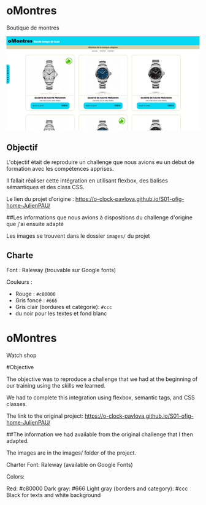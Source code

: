 
# oMontres

  Boutique de montres

  ![oMontres](/docs/images/omontres.png)
  
## Objectif 
  
  L'objectif était de reproduire un challenge que nous avions eu un début de formation avec les compétences apprises. 

  Il fallait réaliser cette intégration en utilisant flexbox, des balises sémantiques et des class CSS.

  Le lien du projet d'origine : https://o-clock-pavlova.github.io/S01-ofig-home-JulienPAU/




##Les informations que nous avions à dispositions du challenge d'origine que j'ai ensuite adapté 

Les images se trouvent dans le dossier `images/` du projet

## Charte

Font : Raleway (trouvable sur Google fonts)

Couleurs :
- Rouge : `#c80000`
- Gris foncé : `#666`
- Gris clair (bordures et catégorie): `#ccc`
- du noir pour les textes et fond blanc


# oMontres

  Watch shop

#Objective

  The objective was to reproduce a challenge that we had at the beginning of our training using the skills we learned.

  We had to complete this integration using flexbox, semantic tags, and CSS classes.

  The link to the original project: https://o-clock-pavlova.github.io/S01-ofig-home-JulienPAU/

  
##The information we had available from the original challenge that I then adapted.

The images are in the images/ folder of the project.

Charter
Font: Raleway (available on Google Fonts)

Colors:

Red: #c80000
Dark gray: #666
Light gray (borders and category): #ccc
Black for texts and white background


